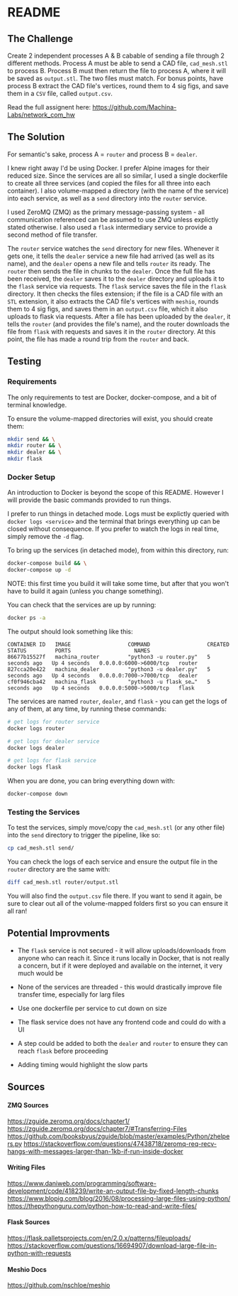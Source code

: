 # README

## The Challenge

Create 2 independent processes A & B cabable of sending a file through 2 different methods. Process A must be able to send a CAD file, `cad_mesh.stl` to process B. Process B must then return the file to process A, where it will be saved as `output.stl`. The two files must match. For bonus points, have process B extract the CAD file's vertices, round them to 4 sig figs, and save them in a `CSV` file, called `output.csv`. 

Read the full assignent here: https://github.com/Machina-Labs/network_com_hw

## The Solution

For semantic's sake, process A = `router` and process B = `dealer`. 

I knew right away I'd be using Docker. I prefer Alpine images for their reduced size. Since the services are all so similar, I used a single dockerfile to create all three services (and copied the files for all three into each container). I also volume-mapped a directory (with the name of the service) into each service, as well as a `send` directory into the `router` service.

I used ZeroMQ (ZMQ) as the primary message-passing system - all communication referenced can be assumed to use ZMQ unless explictly stated otherwise. I also used a `flask` intermediary service to provide a second method of file transfer. 

The `router` service watches the `send` directory for new files. Whenever it gets one, it tells the `dealer` service a new file had arrived (as well as its name), and the `dealer` opens a new file and tells `router` its ready. The `router` then sends the file in chunks to the `dealer`. Once the full file has been received, the `dealer` saves it to the `dealer` directory and uploads it to the `flask` service via requests. The `flask` service saves the file in the `flask` directory. It then checks the files extension; if the file is a CAD file with an `STL` extension, it also extracts the CAD file's vertices with `meshio`, rounds them to 4 sig figs, and saves them in an `output.csv` file, which it also uploads to flask via requests. After a file has been uploaded by the `dealer`, it tells the `router` (and provides the file's name), and the router downloads the file from `flask` with requests and saves it in the `router` directory. At this point, the file has made a round trip from the `router` and back.

## Testing

### Requirements

The only requirements to test are Docker, docker-compose, and a bit of terminal knowledge. 

To ensure the volume-mapped directories will exist, you should create them:

```bash
mkdir send && \
mkdir router && \
mkdir dealer && \
mkdir flask 
```

### Docker Setup

An introduction to Docker is beyond the scope of this README. However I will provide the basic commands provided to run things. 

I prefer to run things in detached mode. Logs must be explictly queried with `docker logs <service>` and the terminal that brings everything up can be closed without consequence. If you prefer to watch the logs in real time, simply remove the `-d` flag. 

To bring up the services (in detached mode), from within this directory, run:

```bash
docker-compose build && \
docker-compose up -d
```

NOTE: this first time you build it will take some time, but after that you won't have to build it again (unless you change something).

You can check that the services are up by running:

```bash
docker ps -a
```

The output should look something like this:

```
CONTAINER ID   IMAGE                  COMMAND                  CREATED         STATUS         PORTS                    NAMES
86677b15527f   machina_router         "python3 -u router.py"   5 seconds ago   Up 4 seconds   0.0.0.0:6000->6000/tcp   router
827cca20e422   machina_dealer         "python3 -u dealer.py"   5 seconds ago   Up 4 seconds   0.0.0.0:7000->7000/tcp   dealer
cf0f946cba42   machina_flask          "python3 -u flask_se…"   5 seconds ago   Up 4 seconds   0.0.0.0:5000->5000/tcp   flask
```

The services are named `router`, `dealer`, and `flask` - you can get the logs of any of them, at any time, by running these commands:

```bash
# get logs for router service
docker logs router

# get logs for dealer service
docker logs dealer

# get logs for flask service
docker logs flask
```

When you are done, you can bring everything down with:

```bash
docker-compose down
```

### Testing the Services

To test the services, simply move/copy the `cad_mesh.stl` (or any other file) into the `send` directory to trigger the pipeline, like so: 

```bash
cp cad_mesh.stl send/
``` 

You can check the logs of each service and ensure the output file in the `router` directory are the same with: 

```bash
diff cad_mesh.stl router/output.stl
```

You will also find the `output.csv` file there. If you want to send it again, be sure to clear out all of the volume-mapped folders first so you can ensure it all ran!

## Potential Improvments

- The `flask` service is not secured - it will allow uploads/downloads from anyone who can reach it. Since it runs locally in Docker, that is not really a concern, but if it were deployed and available on the internet, it very much would be

- None of the services are threaded - this would drastically improve file transfer time, especially for larg files

- Use one dockerfile per service to cut down on size

- The flask service does not have any frontend code and could do with a UI

- A step could be added to both the `dealer` and `router` to ensure they can reach `flask` before proceeding

- Adding timing would highlight the slow parts

## Sources

#### ZMQ Sources
https://zguide.zeromq.org/docs/chapter1/
https://zguide.zeromq.org/docs/chapter7/#Transferring-Files
https://github.com/booksbyus/zguide/blob/master/examples/Python/zhelpers.py
https://stackoverflow.com/questions/47438718/zeromq-req-recv-hangs-with-messages-larger-than-1kb-if-run-inside-docker

#### Writing Files
https://www.daniweb.com/programming/software-development/code/418239/write-an-output-file-by-fixed-length-chunks
https://www.blopig.com/blog/2016/08/processing-large-files-using-python/
https://thepythonguru.com/python-how-to-read-and-write-files/

#### Flask Sources
https://flask.palletsprojects.com/en/2.0.x/patterns/fileuploads/
https://stackoverflow.com/questions/16694907/download-large-file-in-python-with-requests

#### Meshio Docs
https://github.com/nschloe/meshio

